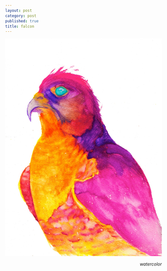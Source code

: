 ```yaml
---
layout: post
category: post
published: true
title: falcon
---
```

![falcon](/media/falcon-1200w.jpeg)
<!--more-->
<span class='date' style='float:right;'>*watercolor*</span>  
  
  
  